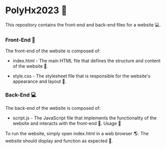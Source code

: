 # PolyHx2023 🚀
This repository contains the front-end and back-end files for a website 💻.

### Front-End 🎨
The front-end of the website is composed of:

* index.html - The main HTML file that defines the structure and content of the website 📄.

* style.css - The stylesheet file that is responsible for the website's appearance and layout 🎨.

### Back-End 💻
The back-end of the website is composed of:

* script.js - The JavaScript file that implements the functionality of the website and interacts with the front-end 🔨.
Usage 🚀

To run the website, simply open index.html in a web browser 🌎. The website should display and function as expected 🙌.
